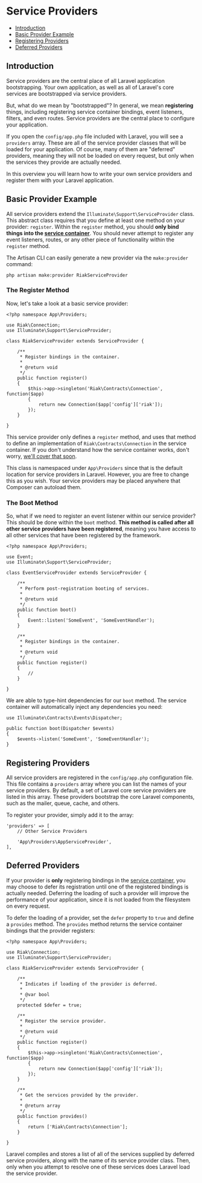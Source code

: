 # Service Providers

- [Introduction](#introduction)
- [Basic Provider Example](#basic-provider-example)
- [Registering Providers](#registering-providers)
- [Deferred Providers](#deferred-providers)

<a name="introduction"></a>
## Introduction

Service providers are the central place of all Laravel application bootstrapping. Your own application, as well as all of Laravel's core services are bootstrapped via service providers.

But, what do we mean by "bootstrapped"? In general, we mean **registering** things, including registering service container bindings, event listeners, filters, and even routes. Service providers are the central place to configure your application.

If you open the `config/app.php` file included with Laravel, you will see a `providers` array. These are all of the service provider classes that will be loaded for your application. Of course, many of them are "deferred" providers, meaning they will not be loaded on every request, but only when the services they provide are actually needed.

In this overview you will learn how to write your own service providers and register them with your Laravel application.

<a name="basic-provider-example"></a>
## Basic Provider Example

All service providers extend the `Illuminate\Support\ServiceProvider` class. This abstract class requires that you define at least one method on your provider: `register`. Within the `register` method, you should **only bind things into the [service container](/docs/{{version}}/container)**. You should never attempt to register any event listeners, routes, or any other piece of functionality within the `register` method.

The Artisan CLI can easily generate a new provider via the `make:provider` command:

	php artisan make:provider RiakServiceProvider

### The Register Method

Now, let's take a look at a basic service provider:

	<?php namespace App\Providers;

	use Riak\Connection;
	use Illuminate\Support\ServiceProvider;

	class RiakServiceProvider extends ServiceProvider {

		/**
		 * Register bindings in the container.
		 *
		 * @return void
		 */
		public function register()
		{
			$this->app->singleton('Riak\Contracts\Connection', function($app)
			{
				return new Connection($app['config']['riak']);
			});
		}

	}

This service provider only defines a `register` method, and uses that method to define an implementation of `Riak\Contracts\Connection` in the service container. If you don't understand how the service container works, don't worry, [we'll cover that soon](/docs/{{version}}/container).

This class is namespaced under `App\Providers` since that is the default location for service providers in Laravel. However, you are free to change this as you wish. Your service providers may be placed anywhere that Composer can autoload them.

### The Boot Method

So, what if we need to register an event listener within our service provider? This should be done within the `boot` method. **This method is called after all other service providers have been registered**, meaning you have access to all other services that have been registered by the framework.

	<?php namespace App\Providers;

	use Event;
	use Illuminate\Support\ServiceProvider;

	class EventServiceProvider extends ServiceProvider {

		/**
		 * Perform post-registration booting of services.
		 *
		 * @return void
		 */
		public function boot()
		{
			Event::listen('SomeEvent', 'SomeEventHandler');
		}

		/**
		 * Register bindings in the container.
		 *
		 * @return void
		 */
		public function register()
		{
			//
		}

	}

We are able to type-hint dependencies for our `boot` method. The service container will automatically inject any dependencies you need:

	use Illuminate\Contracts\Events\Dispatcher;

	public function boot(Dispatcher $events)
	{
		$events->listen('SomeEvent', 'SomeEventHandler');
	}

<a name="registering-providers"></a>
## Registering Providers

All service providers are registered in the `config/app.php` configuration file. This file contains a `providers` array where you can list the names of your service providers. By default, a set of Laravel core service providers are listed in this array. These providers bootstrap the core Laravel components, such as the mailer, queue, cache, and others.

To register your provider, simply add it to the array:

	'providers' => [
		// Other Service Providers

		'App\Providers\AppServiceProvider',
	],

<a name="deferred-providers"></a>
## Deferred Providers

If your provider is **only** registering bindings in the [service container](/docs/{{version}}/container), you may choose to defer its registration until one of the registered bindings is actually needed. Deferring the loading of such a provider will improve the performance of your application, since it is not loaded from the filesystem on every request.

To defer the loading of a provider, set the `defer` property to `true` and define a `provides` method. The `provides` method returns the service container bindings that the provider registers:

	<?php namespace App\Providers;

	use Riak\Connection;
	use Illuminate\Support\ServiceProvider;

	class RiakServiceProvider extends ServiceProvider {

		/**
		 * Indicates if loading of the provider is deferred.
		 *
		 * @var bool
		 */
		protected $defer = true;

		/**
		 * Register the service provider.
		 *
		 * @return void
		 */
		public function register()
		{
			$this->app->singleton('Riak\Contracts\Connection', function($app)
			{
				return new Connection($app['config']['riak']);
			});
		}

		/**
		 * Get the services provided by the provider.
		 *
		 * @return array
		 */
		public function provides()
		{
			return ['Riak\Contracts\Connection'];
		}

	}

Laravel compiles and stores a list of all of the services supplied by deferred service providers, along with the name of its service provider class. Then, only when you attempt to resolve one of these services does Laravel load the service provider.
